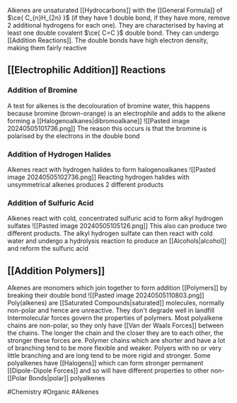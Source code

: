 Alkenes are unsaturated [[Hydrocarbons]] with the [[General Formula]] of $\ce{ C_{n}H_{2n} }$ (if they have 1 double bond, if they have more, remove 2 additional hydrogens for each one). They are characterised by having at least one double covalent $\ce{ C=C }$ double bond. They can undergo [[Addition Reactions]]. The double bonds have high electron density, making them fairly reactive 
## [[Electrophilic Addition]] Reactions
### Addition of Bromine
A test for alkenes is the decolouration of bromine water, this happens because bromine (brown-orange) is an electrophile and adds to the alkene forming a [[Halogenoalkanes|dibromoalkane]]
![[Pasted image 20240505101736.png]]
The reason this occurs is that the bromine is polarised by the electrons in the double bond
### Addition of Hydrogen Halides
Alkenes react with hydrogen halides to form halogenoalkanes
![[Pasted image 20240505102736.png]]
Reacting hydrogen halides with unsymmetrical alkenes produces 2 different products
### Addition of Sulfuric Acid
Alkenes react with cold, concentrated sulfuric acid to form alkyl hydrogen sulfates
![[Pasted image 20240505105126.png]]
This also can produce two different products. The alkyl hydrogen sulfate can then react with cold water and undergo a hydrolysis reaction to produce an [[Alcohols|alcohol]] and reform the sulfuric acid
## [[Addition Polymers]]
Alkenes are monomers which join together to form addition [[Polymers]] by breaking their double bond
![[Pasted image 20240505110803.png]]
Poly(alkenes) are [[Saturated Compounds|saturated]] molecules, normally non-polar and hence are unreactive. They don't degrade well in landfill
Intermolecular forces govern the properties of polymers. Most polyalkene chains are non-polar, so they only have [[Van der Waals Forces]] between the chains. The longer the chain and the closer they are to each other, the stronger these forces are. Polymer chains which are shorter and have a lot of branching tend to be more flexible and weaker. Polyers with no or very little branching and are long tend to be more rigid and stronger. Some polyalkenes have [[Halogens]] which can form stronger permanent [[Dipole-Dipole Forces]] and so will have different properties to other non-[[Polar Bonds|polar]] polyalkenes

#Chemistry #Organic #Alkenes 